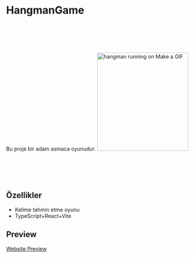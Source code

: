 
# HangmanGame
Bu proje bir adam asmaca oyunudur.
<img src="https://i.makeagif.com/media/3-17-2021/ZzzLhE.gif" jsaction="VQAsE" class="sFlh5c pT0Scc iPVvYb" style="max-width: 246px; height: 266px; margin: 79px 0px; width: 246px;" alt="hangman running on Make a GIF" jsname="kn3ccd">
## Özellikler
- Kelime tahmin etme oyunu
- TypeScript+React+Vite
## Preview
[Website Preview](http://hangman-game-henna.vercel.app/)
